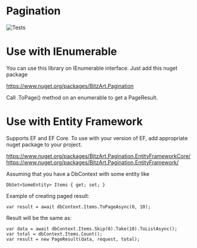 # Pagination

![Tests](https://github.com/BitzArt/Pagination/actions/workflows/Tests.yml/badge.svg)

# Use with IEnumerable

You can use this library on IEnumerable interface. Just add this nuget package

https://www.nuget.org/packages/BitzArt.Pagination

Call .ToPage() method on an enumerable to get a PageResult.

# Use with Entity Framework

Supports EF and EF Core. To use with your version of EF, add appropriate nuget package to your project.

https://www.nuget.org/packages/BitzArt.Pagination.EntityFrameworkCore/
https://www.nuget.org/packages/BitzArt.Pagination.EntityFramework/

Assuming that you have a DbContext with some entity like

    DbSet<SomeEntity> Items { get; set; }

Example of creating paged result:

    var result = await dbContext.Items.ToPageAsync(0, 10);
    
Result will be the same as:

    var data = await dbContext.Items.Skip(0).Take(10).ToListAsync();
    var total = dbContext.Items.Count();
    var result = new PageResult(data, request, total);
